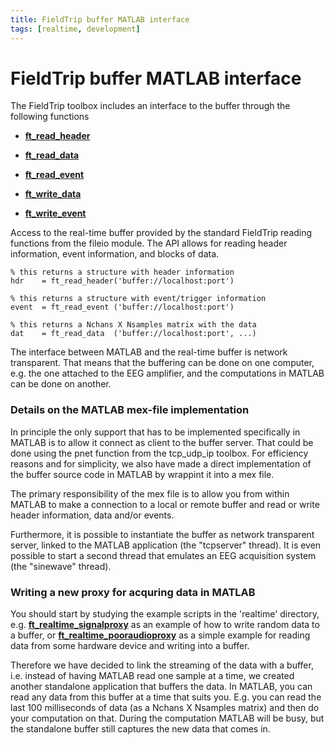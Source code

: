 ```yaml
---
title: FieldTrip buffer MATLAB interface
tags: [realtime, development]
---
```


# FieldTrip buffer MATLAB interface

The FieldTrip toolbox includes an interface to the buffer through the following functions

- **[ft_read_header](https://github.com/fieldtrip/fieldtrip/blob/release/fileio/ft_read_header.m)**

- **[ft_read_data](https://github.com/fieldtrip/fieldtrip/blob/release/fileio/ft_read_data.m)**

- **[ft_read_event](https://github.com/fieldtrip/fieldtrip/blob/release/fileio/ft_read_event.m)**

- **[ft_write_data](https://github.com/fieldtrip/fieldtrip/blob/release/fileio/ft_write_data.m)**

- **[ft_write_event](https://github.com/fieldtrip/fieldtrip/blob/release/fileio/ft_write_event.m)**

Access to the real-time buffer provided by the standard FieldTrip reading functions from the fileio module. The API allows for reading header information, event information, and blocks of data.

    % this returns a structure with header information
    hdr    = ft_read_header('buffer://localhost:port')

    % this returns a structure with event/trigger information
    event  = ft_read_event ('buffer://localhost:port')

    % this returns a Nchans X Nsamples matrix with the data
    dat    = ft_read_data  ('buffer://localhost:port', ...)

The interface between MATLAB and the real-time buffer is network transparent. That means that the buffering can be done on one computer, e.g. the one attached to the EEG amplifier, and the computations in MATLAB can be done on another.

### Details on the MATLAB mex-file implementation

In principle the only support that has to be implemented specifically in MATLAB is to allow it connect as client to the buffer server. That could be done using the pnet function from the tcp_udp_ip toolbox. For efficiency reasons and for simplicity, we also have made a direct implementation of the buffer source code in MATLAB by wrappint it into a mex file.

The primary responsibility of the mex file is to allow you from within MATLAB to make a connection to a local or remote buffer and read or write header information, data and/or events.

Furthermore, it is possible to instantiate the buffer as network transparent server, linked to the MATLAB application (the "tcpserver" thread). It is even possible to start a second thread that emulates an EEG acquisition system (the "sinewave" thread).

### Writing a new proxy for acquring data in MATLAB

You should start by studying the example scripts in the 'realtime' directory, e.g. **[ft_realtime_signalproxy](https://github.com/fieldtrip/fieldtrip/blob/release/realtime/example/ft_realtime_signalproxy.m)** as an example of how to write random data to a buffer, or **[ft_realtime_pooraudioproxy](https://github.com/fieldtrip/fieldtrip/blob/release/realtime/example/ft_realtime_pooraudioproxy.m)** as a simple example for reading data from some hardware device and writing into a buffer.

Therefore we have decided to link the streaming of the data with a buffer, i.e. instead of having MATLAB read one sample at a time, we created another standalone application that buffers the data. In MATLAB, you can read any data from this buffer at a time that suits you. E.g. you can read the last 100 milliseconds of data (as a Nchans X Nsamples matrix) and then do your computation on that. During the computation MATLAB will be busy, but the standalone buffer still captures the new data that comes in.
